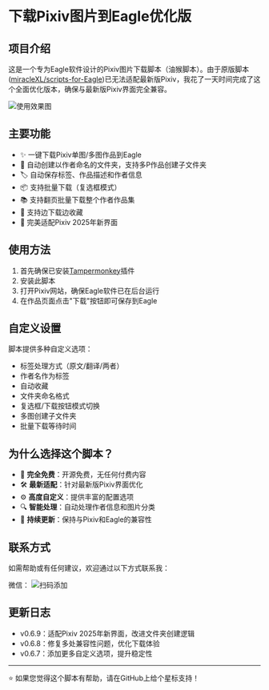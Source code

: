 # 下载Pixiv图片到Eagle优化版

## 项目介绍

这是一个专为Eagle软件设计的Pixiv图片下载脚本（油猴脚本）。由于原版脚本([miracleXL/scripts-for-Eagle](https://github.com/miracleXL/scripts-for-Eagle/tree/main))已无法适配最新版Pixiv，我花了一天时间完成了这个全面优化版本，确保与最新版Pixiv界面完全兼容。

![使用效果图](https://img-biyeku-com-1312480137.cos.ap-nanjing.myqcloud.com/xianyu/eagle.jpg)

## 主要功能

- ✨ 一键下载Pixiv单图/多图作品到Eagle
- 📂 自动创建以作者命名的文件夹，支持多P作品创建子文件夹
- 🏷️ 自动保存标签、作品描述和作者信息
- 📦 支持批量下载（复选框模式）
- 📚 支持翻页批量下载整个作者作品集
- 🔄 支持边下载边收藏
- 🎨 完美适配Pixiv 2025年新界面

## 使用方法

1. 首先确保已安装[Tampermonkey](https://www.tampermonkey.net/)插件
2. 安装此脚本
3. 打开Pixiv网站，确保Eagle软件已在后台运行
4. 在作品页面点击"下载"按钮即可保存到Eagle

## 自定义设置

脚本提供多种自定义选项：

- 标签处理方式（原文/翻译/两者）
- 作者名作为标签
- 自动收藏
- 文件夹命名格式
- 复选框/下载按钮模式切换
- 多图创建子文件夹
- 批量下载等待时间

## 为什么选择这个脚本？

- 🚀 **完全免费**：开源免费，无任何付费内容
- 🛠️ **最新适配**：针对最新版Pixiv界面优化
- ⚙️ **高度自定义**：提供丰富的配置选项
- 🔍 **智能处理**：自动处理作者信息和图片分类
- 🔄 **持续更新**：保持与Pixiv和Eagle的兼容性

## 联系方式

如需帮助或有任何建议，欢迎通过以下方式联系我：

微信：
![扫码添加](https://img-biyeku-com-1312480137.cos.ap-nanjing.myqcloud.com/jd/wx.jpg)

## 更新日志

- v0.6.9：适配Pixiv 2025年新界面，改进文件夹创建逻辑
- v0.6.8：修复多处兼容性问题，优化下载体验
- v0.6.7：添加更多自定义选项，提升稳定性

---

⭐ 如果您觉得这个脚本有帮助，请在GitHub上给个星标支持！ 
